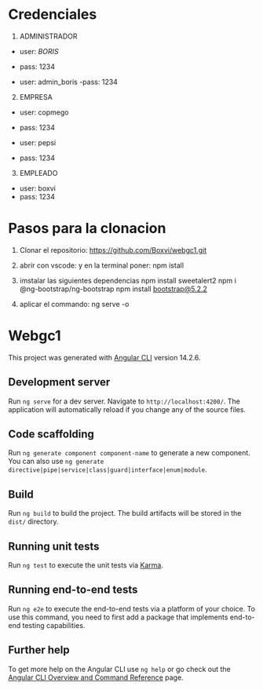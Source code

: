 # Credenciales
1) ADMINISTRADOR
- user: _BORIS_
- pass: 1234

- user: admin_boris
-pass: 1234


2) EMPRESA
- user: copmego
- pass: 1234

- user: pepsi
- pass: 1234


3) EMPLEADO
- user: boxvi
- pass: 1234

# Pasos para la clonacion
1) Clonar el repositorio: https://github.com/Boxvi/webgc1.git

2) abrir con vscode: y en la terminal poner: npm istall

3) imstalar las siguientes dependencias 
npm install sweetalert2
npm i @ng-bootstrap/ng-bootstrap
npm install bootstrap@5.2.2

4) aplicar el commando: ng serve -o


# Webgc1

This project was generated with [Angular CLI](https://github.com/angular/angular-cli) version 14.2.6.

## Development server

Run `ng serve` for a dev server. Navigate to `http://localhost:4200/`. The application will automatically reload if you change any of the source files.

## Code scaffolding

Run `ng generate component component-name` to generate a new component. You can also use `ng generate directive|pipe|service|class|guard|interface|enum|module`.

## Build

Run `ng build` to build the project. The build artifacts will be stored in the `dist/` directory.

## Running unit tests

Run `ng test` to execute the unit tests via [Karma](https://karma-runner.github.io).

## Running end-to-end tests

Run `ng e2e` to execute the end-to-end tests via a platform of your choice. To use this command, you need to first add a package that implements end-to-end testing capabilities.

## Further help

To get more help on the Angular CLI use `ng help` or go check out the [Angular CLI Overview and Command Reference](https://angular.io/cli) page.
